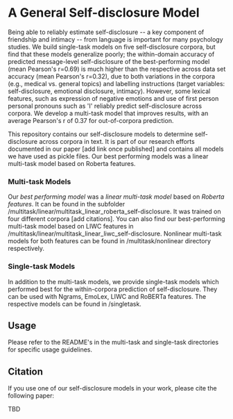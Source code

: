 # A General Self-disclosure Model

Being able to reliably estimate self-disclosure -- a key component of friendship and intimacy -- from language is important for many psychology studies. We build single-task models on five self-disclosure corpora, but find that these models generalize poorly; the within-domain accuracy of predicted message-level self-disclosure of the best-performing model (mean Pearson's r=0.69) is much higher than the respective across data set accuracy (mean Pearson's r=0.32), due to both variations in the corpora (e.g., medical vs. general topics) and labelling instructions (target variables: self-disclosure, emotional disclosure, intimacy). However, some lexical features, such as expression of negative emotions and use of first person personal pronouns such as 'I' reliably predict self-disclosure across corpora. We develop a multi-task model that improves results, with an average Pearson's r of 0.37 for out-of-corpora prediction. 

This repository contains our self-disclosure models to determine self-disclosure across corpora in text. It is part of our research efforts documented in our paper [add link once published] and contains all models we have used as pickle files. Our best performing models was a linear multi-task model based on Roberta features.


### Multi-task Models

Our *best performing model* was a *linear multi-task model* based on *Roberta features*. It can be found in the subfolder /multitask/linear/multitask_linear_roberta_self-disclosure. It was trained on four different corpora [add citations]. You can also find our best-performing multi-task model based on LIWC features in /multitask/linear/multitask_linear_liwc_self-disclosure. Nonlinear multi-task models for both features can be found in /multitask/nonlinear directory respectively.

### Single-task Models

In addition to the multi-task models, we provide single-task models which performed best for the within-corpora prediction of self-disclosure. They can be used with Ngrams, EmoLex, LIWC and RoBERTa features. The respective models can be found in /singletask.

## Usage

Please refer to the README's in the multi-task and single-task directories for specific usage guidelines.

## Citation

If you use one of our self-disclosure models in your work, please cite the following paper:

TBD
